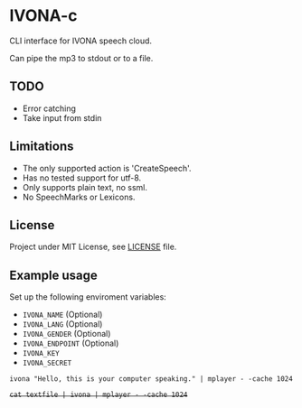 IVONA-c
=======

CLI interface for IVONA speech cloud.

Can pipe the mp3 to stdout or to a file.

TODO
----

- Error catching
- Take input from stdin

Limitations
-----------

- The only supported action is 'CreateSpeech'.
- Has no tested support for utf-8.
- Only supports plain text, no ssml.
- No SpeechMarks or Lexicons.

License
-------

Project under MIT License, see [LICENSE](LICENSE) file.

Example usage
-------------

Set up the following enviroment variables:

- ```IVONA_NAME``` (Optional)
- ```IVONA_LANG``` (Optional)
- ```IVONA_GENDER``` (Optional)
- ```IVONA_ENDPOINT``` (Optional)
- ```IVONA_KEY```
- ```IVONA_SECRET```

```ivona "Hello, this is your computer speaking." | mplayer - -cache 1024```

~~```cat textfile | ivona | mplayer - -cache 1024```~~
